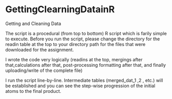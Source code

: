 # GettingClearningDatainR
Getting and Cleaning Data

The script is a procedural (from top to bottom) R script which is farily simple to execute. Before you run the script, please 
change the directory for the readin table at the top to your directory path for the files that were downloaded for the assignment.

I wrote the code very logically (readins at the top, mergings after that,calculations after that, post-processing formatting 
after that, and finally uploading/write of the complete file)

I run the script line-by-line. Intermediate tables (merged_dat_1 ,2 , etc.) will be established and you can see the step-wise
progression of the initial atoms to the final product. 


